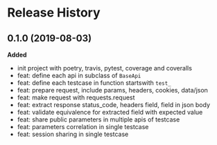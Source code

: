 # Release History

## 0.1.0 (2019-08-03)

**Added**

- init project with poetry, travis, pytest, coverage and coveralls
- feat: define each api in subclass of `BaseApi`
- feat: define each testcase in function startswith `test_`
- feat: prepare request, include params, headers, cookies, data/json
- feat: make request with requests.request
- feat: extract response status_code, headers field, field in json body
- feat: validate equivalence for extracted field with expected value
- feat: share public parameters in multiple apis of testcase
- feat: parameters correlation in single testcase
- feat: session sharing in single testcase
